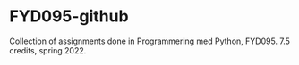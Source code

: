 # FYD095-github
Collection of assignments done in Programmering med Python, FYD095. 7.5 credits, spring 2022.

